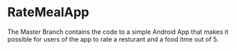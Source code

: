 # RateMealApp

The Master Branch contains the code to a simple Android App that makes it possible for users of the app to rate a resturant and a  food itme out of 5. 
